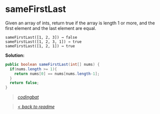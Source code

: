 # sameFirstLast

Given an array of ints, return true if the array is length 1 or more, and the first element and the last element are equal.

```
sameFirstLast([1, 2, 3]) → false
sameFirstLast([1, 2, 3, 1]) → true
sameFirstLast([1, 2, 1]) → true
```

**Solution:**

```java
public boolean sameFirstLast(int[] nums) {
  if(nums.length >= 1){
    return nums[0] == nums[nums.length-1];
  }
  return false;
}
```

> _[codingbat](http://codingbat.com/prob/p118976)_

> [< _back to readme_](FINDREPLACEREADME)